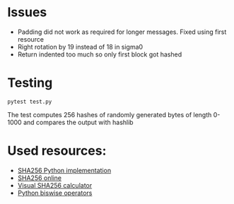 # Issues
- Padding did not work as required for longer messages. Fixed using first resource
- Right rotation by 19 instead of 18 in sigma0
- Return indented too much so only first block got hashed

# Testing
`pytest test.py`

The test computes 256 hashes of randomly generated bytes of length 0-1000 and compares the output with hashlib

# Used resources:
- [SHA256 Python implementation](https://github.com/oconnor663/sha256_project/blob/main/solution_py/sha256.py)
- [SHA256 online](https://emn178.github.io/online-tools/sha256.html)
- [Visual SHA256 calculator](https://stepansnigirev.github.io/visual-sha256/)
- [Python biswise operators](https://wiki.python.org/moin/BitwiseOperators)